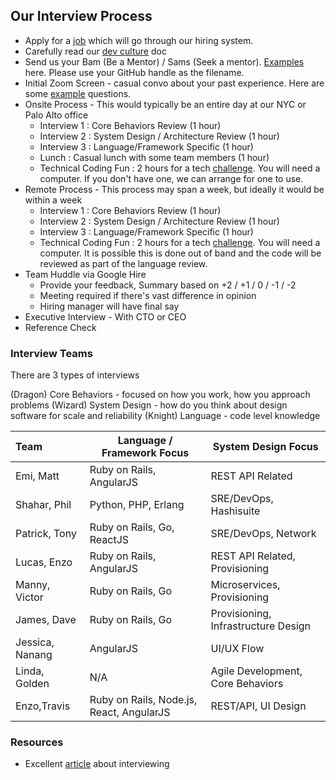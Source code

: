 ## Our Interview Process

* Apply for a [job](https://www.packet.com/about/careers/) which will go through our hiring system.
* Carefully read our [dev culture](README.md) doc
* Send us your Bam (Be a Mentor) / Sams (Seek a mentor).  [Examples](bam-sam-examples/) here.  Please use your GitHub handle as the filename.
* Initial Zoom Screen - casual convo about your past experience.  Here are some [example](example_questions.md) questions.
* Onsite Process - This would typically be an entire day at our NYC or Palo Alto office
    * Interview 1 : Core Behaviors Review (1 hour)
    * Interview 2 : System Design / Architecture Review (1 hour)
    * Interview 3 : Language/Framework Specific (1 hour)
    * Lunch : Casual lunch with some team members (1 hour)
    * Technical Coding Fun : 2 hours for a tech [challenge](coding_fun.md).  You will need a computer.  If you don't have one, we can arrange for one to use.
* Remote Process - This process may span a week, but ideally it would be within a week
    * Interview 1 : Core Behaviors Review (1 hour)
    * Interview 2 : System Design / Architecture Review (1 hour)
    * Interview 3 : Language/Framework Specific (1 hour)
    * Technical Coding Fun : 2 hours for a tech [challenge](coding_fun.md).  You will need a computer.  It is possible this is done out of band and the code will be reviewed as part of the language review.
* Team Huddle via Google Hire
  * Provide your feedback, Summary based on +2 / +1 / 0 / -1 / -2
  * Meeting required if there's vast difference in opinion
  * Hiring manager will have final say
* Executive Interview - With CTO or CEO
* Reference Check

### Interview Teams

There are 3 types of interviews

(Dragon) Core Behaviors - focused on how you work, how you approach problems
(Wizard) System Design - how do you think about design software for scale and reliability
(Knight) Language - code level knowledge


Team          | Language / Framework Focus | System Design Focus
:-------------|--------------------------- | --------------------
Emi, Matt     | Ruby on Rails, AngularJS | REST API Related
Shahar, Phil  | Python, PHP, Erlang | SRE/DevOps, Hashisuite
Patrick, Tony | Ruby on Rails, Go, ReactJS | SRE/DevOps, Network
Lucas, Enzo    | Ruby on Rails, AngularJS | REST API Related, Provisioning
Manny, Victor | Ruby on Rails, Go | Microservices, Provisioning
James, Dave  | Ruby on Rails, Go | Provisioning, Infrastructure Design
Jessica, Nanang | AngularJS | UI/UX Flow
Linda, Golden | N/A | Agile Development, Core Behaviors
Enzo,Travis | Ruby on Rails, Node.js, React, AngularJS | REST/API, UI Design

### Resources

* Excellent [article](http://firstround.com/review/my-lessons-from-interviewing-400-engineers-over-three-startups/) about interviewing
